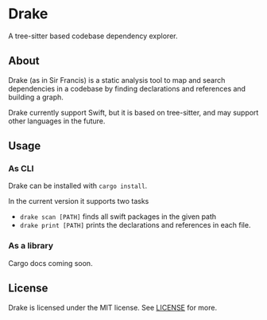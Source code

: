 # Drake

A tree-sitter based codebase dependency explorer.

## About

Drake (as in Sir Francis) is a static analysis tool to map and search
dependencies in a codebase by finding declarations and references and building
a graph.

Drake currently support Swift, but it is based on tree-sitter, and may support  other languages in the future.

## Usage

### As CLI

Drake can be installed with `cargo install`.

In the current version it supports two tasks

- `drake scan [PATH]` finds all swift packages in the given path
- `drake print [PATH]` prints the declarations and references in each file.

### As a library

Cargo docs coming soon.

## License

Drake is licensed under the MIT license. See [LICENSE](LICENSE) for more.
